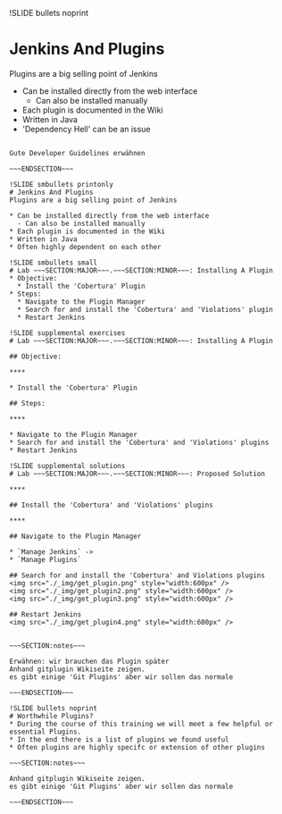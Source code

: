 !SLIDE bullets noprint
# Jenkins And Plugins
Plugins are a big selling point of Jenkins

* Can be installed directly from the web interface
  - Can also be installed manually
* Each plugin is documented in the Wiki
* Written in Java
* 'Dependency Hell' can be an issue

~~~SECTION:notes~~~

Gute Developer Guidelines erwähnen

~~~ENDSECTION~~~

!SLIDE smbullets printonly
# Jenkins And Plugins
Plugins are a big selling point of Jenkins

* Can be installed directly from the web interface
  - Can also be installed manually 
* Each plugin is documented in the Wiki
* Written in Java
* Often highly dependent on each other

!SLIDE smbullets small
# Lab ~~~SECTION:MAJOR~~~.~~~SECTION:MINOR~~~: Installing A Plugin
* Objective:
  * Install the 'Cobertura' Plugin
* Steps:
  * Navigate to the Plugin Manager
  * Search for and install the 'Cobertura' and 'Violations' plugin
  * Restart Jenkins

!SLIDE supplemental exercises
# Lab ~~~SECTION:MAJOR~~~.~~~SECTION:MINOR~~~: Installing A Plugin

## Objective:

****

* Install the 'Cobertura' Plugin

## Steps:

****

* Navigate to the Plugin Manager
* Search for and install the 'Cobertura' and 'Violations' plugins
* Restart Jenkins

!SLIDE supplemental solutions
# Lab ~~~SECTION:MAJOR~~~.~~~SECTION:MINOR~~~: Proposed Solution

****

## Install the 'Cobertura' and 'Violations' plugins

****

## Navigate to the Plugin Manager

* `Manage Jenkins` ->
* `Manage Plugins`

## Search for and install the 'Cobertura' and Violations plugins
<img src="./_img/get_plugin.png" style="width:600px" />
<img src="./_img/get_plugin2.png" style="width:600px" />
<img src="./_img/get_plugin3.png" style="width:600px" />

## Restart Jenkins
<img src="./_img/get_plugin4.png" style="width:600px" />


~~~SECTION:notes~~~

Erwähnen: wir brauchen das Plugin später
Anhand gitplugin Wikiseite zeigen.
es gibt einige 'Git Plugins' aber wir sollen das normale

~~~ENDSECTION~~~

!SLIDE bullets noprint
# Worthwhile Plugins?
* During the course of this training we will meet a few helpful or essential Plugins.
* In the end there is a list of plugins we found useful
* Often plugins are highly specifc or extension of other plugins

~~~SECTION:notes~~~

Anhand gitplugin Wikiseite zeigen.
es gibt einige 'Git Plugins' aber wir sollen das normale

~~~ENDSECTION~~~
